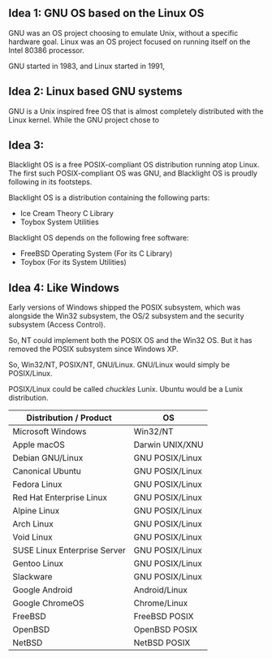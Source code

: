 ## Idea 1: GNU OS based on the Linux OS
GNU was an OS project choosing to emulate Unix, without a specific hardware goal.
Linux was an OS project focused on running itself on the Intel 80386 processor.

GNU started in 1983, and Linux started in 1991, 

## Idea 2: Linux based GNU systems
GNU is a Unix inspired free OS that is almost completely distributed with the Linux kernel.
While the GNU project chose to 

## Idea 3: 

Blacklight OS is a free POSIX-compliant OS distribution running atop Linux.
The first such POSIX-compliant OS was GNU, and Blacklight OS is proudly following in its footsteps.

Blacklight OS is a distribution containing the following parts:

- Ice Cream Theory C Library
- Toybox System Utilities

Blacklight OS depends on the following free software:
- FreeBSD Operating System (For its C Library)
- Toybox (For its System Utilities)
## Idea 4: Like Windows
Early versions of Windows shipped the POSIX subsystem, which was alongside the Win32 subsystem, the OS/2 subsystem and the security subsystem (Access Control).

So, NT could implement both the POSIX OS and the Win32 OS. But it has removed the POSIX subsystem since Windows XP.

So, Win32/NT, POSIX/NT, GNU/Linux.
GNU/Linux would simply be POSIX/Linux.

POSIX/Linux could be called *chuckles* Lunix.
Ubuntu would be a Lunix distribution.

| Distribution / Product       | OS              |
| ---------------------------- | --------------- |
| Microsoft Windows            | Win32/NT        |
| Apple macOS                  | Darwin UNIX/XNU |
| Debian GNU/Linux             | GNU POSIX/Linux |
| Canonical Ubuntu             | GNU POSIX/Linux |
| Fedora Linux                 | GNU POSIX/Linux |
| Red Hat Enterprise Linux     | GNU POSIX/Linux |
| Alpine Linux                 | GNU POSIX/Linux |
| Arch Linux                   | GNU POSIX/Linux |
| Void Linux                   | GNU POSIX/Linux |
| SUSE Linux Enterprise Server | GNU POSIX/Linux |
| Gentoo Linux                 | GNU POSIX/Linux |
| Slackware                    | GNU POSIX/Linux |
| Google Android               | Android/Linux   |
| Google ChromeOS              | Chrome/Linux    |
| FreeBSD                      | FreeBSD POSIX   |
| OpenBSD                      | OpenBSD POSIX   |
| NetBSD                       | NetBSD POSIX    |
